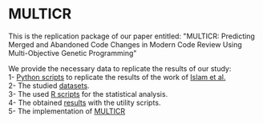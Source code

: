 # MULTICR
This is the replication package of our paper entitled: "MULTICR: Predicting Merged and Abandoned Code Changes in Modern Code Review Using Multi-Objective Genetic Programming"

We provide the necessary data to replicate the results of our study: <br />
1- [Python scripts](https://github.com/stilab-ets/multicr/tree/main/result%20analysis%20scripts) to replicate the results of the work of [Islam et al.](https://www.sciencedirect.com/science/article/pii/S0950584921002032) <br />
2- The studied [datasets](https://github.com/stilab-ets/multicr/tree/main/Datasets). <br />
3- The used [R scripts](https://github.com/stilab-ets/multicr/blob/main/result%20analysis%20scripts/scott_knott.R) for the statistical analysis. <br />
4- The obtained [results](https://github.com/stilab-ets/multicr/tree/main/result%20analysis%20scripts) with the utility scripts. <br />
5- The implementation of [MULTICR](https://github.com/stilab-ets/multicr/tree/main/MULTICR_implementation)
